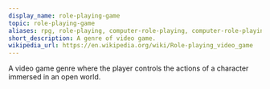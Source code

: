 ```yaml
---
display_name: role-playing-game
topic: role-playing-game
aliases: rpg, role-playing, computer-role-playing, computer-role-playing-game, crpg
short_description: A genre of video game.
wikipedia_url: https://en.wikipedia.org/wiki/Role-playing_video_game
---
```

A video game genre where the player controls the actions of a character immersed in an open world.
